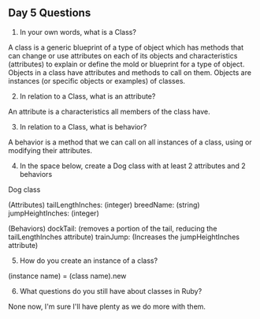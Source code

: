 ## Day 5 Questions

1. In your own words, what is a Class?

A class is a generic blueprint of a type of object which has methods that can change or use attributes on each of its objects and  characteristics (attributes) to explain or define the mold or blueprint for a type of object.  Objects in a class have attributes and methods to call on them.  Objects are instances (or specific objects or examples) of classes.  

2. In relation to a Class, what is an attribute?

An attribute is a characteristics all members of the class have.

3. In relation to a Class, what is behavior?

A behavior is a method that we can call on all instances of a class, using or modifying their attributes.

4. In the space below, create a Dog class with at least 2 attributes and 2 behaviors

Dog class

(Attributes)
tailLengthInches: (integer)
breedName: (string)
jumpHeightInches: (integer)

(Behaviors)
dockTail: (removes a portion of the tail, reducing the tailLengthInches attribute)
trainJump: (Increases the jumpHeightInches attribute)

5. How do you create an instance of a class?

(instance name) = (class name).new

6. What questions do you still have about classes in Ruby?

None now, I'm sure I'll have plenty as we do more with them.
